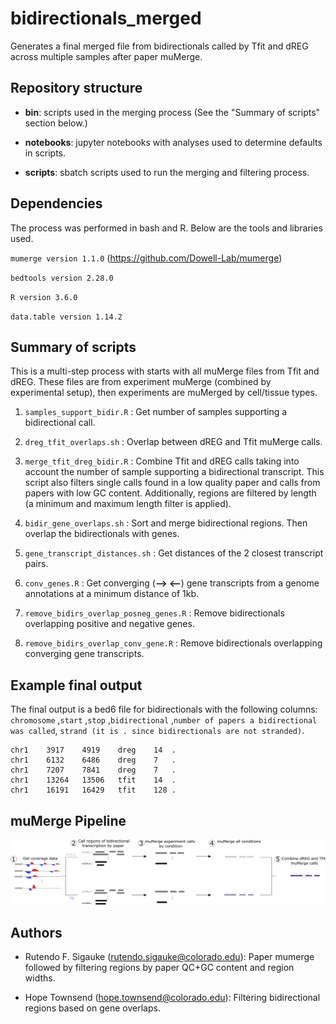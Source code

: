 # bidirectionals_merged

Generates a final merged file from bidirectionals called by Tfit and dREG across multiple samples after paper muMerge.

## Repository structure

- **bin**: scripts used in the merging process (See the "Summary of scripts" section below.)

- **notebooks**: jupyter notebooks with analyses used to determine defaults in scripts.

- **scripts**: sbatch scripts used to run the merging and filtering process.

## Dependencies

The process was performed in bash and R. Below are the tools and libraries used.

`mumerge version 1.1.0` (https://github.com/Dowell-Lab/mumerge) 

`bedtools version 2.28.0`

`R version 3.6.0`

`data.table version 1.14.2`

## Summary of scripts

This is a multi-step process with starts with all muMerge files from Tfit and dREG. These files are from experiment muMerge (combined by experimental setup), then experiments are muMerged by cell/tissue types.

1. `samples_support_bidir.R` : Get number of samples supporting a bidirectional call.

2. `dreg_tfit_overlaps.sh` : Overlap between dREG and Tfit muMerge calls.

3. `merge_tfit_dreg_bidir.R` : Combine Tfit and dREG calls taking into account the number of sample supporting a bidirectional transcript. This script also filters single calls found in a low quality paper and calls from papers with low GC content. Additionally, regions are filtered by length (a minimum and maximum length filter is applied).

4. `bidir_gene_overlaps.sh` : Sort and merge bidirectional regions. Then overlap the bidirectionals with genes.

5. `gene_transcript_distances.sh` : Get distances of the 2 closest transcript pairs.

6. `conv_genes.R` : Get converging (**--> <--**) gene transcripts from a genome annotations at a minimum distance of 1kb.

7. `remove_bidirs_overlap_posneg_genes.R` : Remove bidirectionals overlapping positive and negative genes.

8. `remove_bidirs_overlap_conv_gene.R` : Remove bidirectionals overlapping converging gene transcripts.

## Example final output

The final output is a bed6 file for bidirectionals with the following columns: `chromosome` ,`start` ,`stop` ,`bidirectional` ,`number of papers a bidirectional was called`, `strand (it is . since bidirectionals are not stranded)`.

```
chr1	3917	4919	dreg	14	.
chr1	6132	6486	dreg	7	.
chr1	7207	7841	dreg	7	.
chr1	13264	13506	tfit	14	.
chr1	16191	16429	tfit	128	.
```
## muMerge Pipeline

![muMerge Pipeline](https://github.com/Dowell-Lab/bidirectionals_merged/blob/main/README_images/muMerge_strategy_version3.png)

## Authors

- Rutendo F. Sigauke (rutendo.sigauke@colorado.edu): Paper mumerge followed by filtering regions by paper QC+GC content and region widths.

- Hope Townsend (hope.townsend@colorado.edu): Filtering bidirectional regions based on gene overlaps.